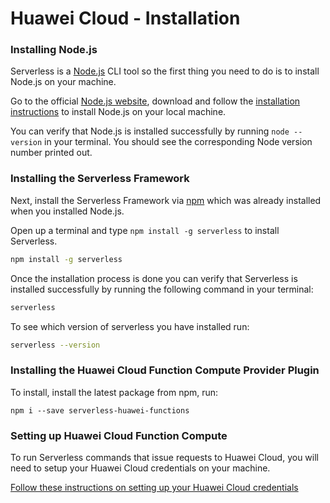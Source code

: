 # Huawei Cloud - Installation

### Installing Node.js

Serverless is a [Node.js](https://nodejs.org) CLI tool so the first thing you need to do is to install Node.js on your machine.

Go to the official [Node.js website](https://nodejs.org), download and follow the [installation instructions](https://nodejs.org/en/download/) to install Node.js on your local machine.

You can verify that Node.js is installed successfully by running `node --version` in your terminal. You should see the corresponding Node version number printed out.

### Installing the Serverless Framework

Next, install the Serverless Framework via [npm](https://npmjs.org) which was already installed when you installed Node.js.

Open up a terminal and type `npm install -g serverless` to install Serverless.

```bash
npm install -g serverless
```

Once the installation process is done you can verify that Serverless is installed successfully by running the following command in your terminal:

```bash
serverless
```

To see which version of serverless you have installed run:

```bash
serverless --version
```

### Installing the Huawei Cloud Function Compute Provider Plugin

To install, install the latest package from npm, run:

```
npm i --save serverless-huawei-functions
```

### Setting up Huawei Cloud Function Compute

To run Serverless commands that issue requests to Huawei Cloud, you will need to setup your Huawei Cloud credentials on your machine.

[Follow these instructions on setting up your Huawei Cloud credentials](./credentials.md)
